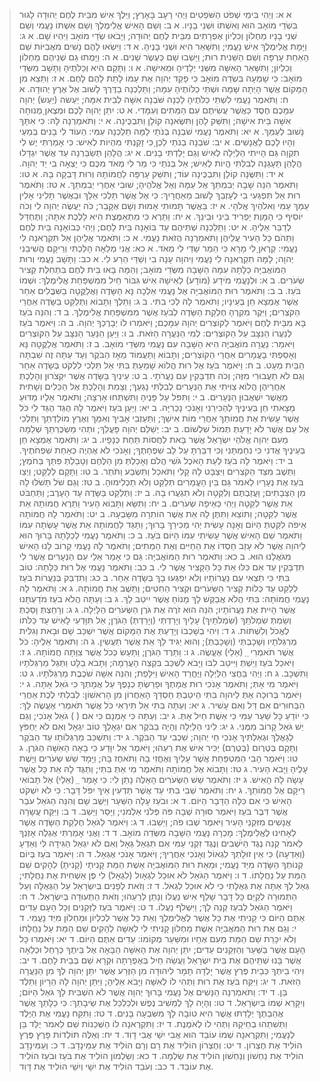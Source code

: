 > א א: וַיְהִי בִּימֵי שְׁפֹט הַשֹּׁפְטִים וַיְהִי רָעָב בָּאָרֶץ; וַיֵּלֶךְ אִישׁ מִבֵּית לֶחֶם יְהוּדָה לָגוּר בִּשְׂדֵי מוֹאָב הוּא וְאִשְׁתּוֹ וּשְׁנֵי בָנָיו.
 > א ב: וְשֵׁם הָאִישׁ אֱלִימֶלֶךְ וְשֵׁם אִשְׁתּוֹ נָעֳמִי וְשֵׁם שְׁנֵי בָנָיו מַחְלוֹן וְכִלְיוֹן אֶפְרָתִים מִבֵּית לֶחֶם יְהוּדָה; וַיָּבֹאוּ שְׂדֵי מוֹאָב וַיִּהְיוּ שָׁם.
 > א ג: וַיָּמָת אֱלִימֶלֶךְ אִישׁ נָעֳמִי; וַתִּשָּׁאֵר הִיא וּשְׁנֵי בָנֶיהָ.
 > א ד: וַיִּשְׂאוּ לָהֶם נָשִׁים מֹאֲבִיּוֹת שֵׁם הָאַחַת עָרְפָּה וְשֵׁם הַשֵּׁנִית רוּת; וַיֵּשְׁבוּ שָׁם כְּעֶשֶׂר שָׁנִים.
 > א ה: וַיָּמֻתוּ גַם שְׁנֵיהֶם מַחְלוֹן וְכִלְיוֹן; וַתִּשָּׁאֵר הָאִשָּׁה מִשְּׁנֵי יְלָדֶיהָ וּמֵאִישָׁהּ.
 > א ו: וַתָּקָם הִיא וְכַלֹּתֶיהָ וַתָּשָׁב מִשְּׂדֵי מוֹאָב:  כִּי שָׁמְעָה בִּשְׂדֵה מוֹאָב כִּי פָקַד יְהוָה אֶת עַמּוֹ לָתֵת לָהֶם לָחֶם.
 > א ז: וַתֵּצֵא מִן הַמָּקוֹם אֲשֶׁר הָיְתָה שָּׁמָּה וּשְׁתֵּי כַלּוֹתֶיהָ עִמָּהּ; וַתֵּלַכְנָה בַדֶּרֶךְ לָשׁוּב אֶל אֶרֶץ יְהוּדָה.
 > א ח: וַתֹּאמֶר נָעֳמִי לִשְׁתֵּי כַלֹּתֶיהָ לֵכְנָה שֹּׁבְנָה אִשָּׁה לְבֵית אִמָּהּ; יַעַשׂה (יַעַשׂ) יְהוָה עִמָּכֶם חֶסֶד כַּאֲשֶׁר עֲשִׂיתֶם עִם הַמֵּתִים וְעִמָּדִי.
 > א ט: יִתֵּן יְהוָה לָכֶם וּמְצֶאןָ מְנוּחָה אִשָּׁה בֵּית אִישָׁהּ; וַתִּשַּׁק לָהֶן וַתִּשֶּׂאנָה קוֹלָן וַתִּבְכֶּינָה.
 > א י: וַתֹּאמַרְנָה לָּהּ:  כִּי אִתָּךְ נָשׁוּב לְעַמֵּךְ.
 > א יא: וַתֹּאמֶר נָעֳמִי שֹׁבְנָה בְנֹתַי לָמָּה תֵלַכְנָה עִמִּי:  הַעוֹד לִי בָנִים בְּמֵעַי וְהָיוּ לָכֶם לַאֲנָשִׁים.
 > א יב: שֹׁבְנָה בְנֹתַי לֵכְןָ כִּי זָקַנְתִּי מִהְיוֹת לְאִישׁ:  כִּי אָמַרְתִּי יֶשׁ לִי תִקְוָה גַּם הָיִיתִי הַלַּיְלָה לְאִישׁ וְגַם יָלַדְתִּי בָנִים.
 > א יג: הֲלָהֵן תְּשַׂבֵּרְנָה עַד אֲשֶׁר יִגְדָּלוּ הֲלָהֵן תֵּעָגֵנָה לְבִלְתִּי הֱיוֹת לְאִישׁ; אַל בְּנֹתַי כִּי מַר לִי מְאֹד מִכֶּם כִּי יָצְאָה בִי יַד יְהוָה.
 > א יד: וַתִּשֶּׂנָה קוֹלָן וַתִּבְכֶּינָה עוֹד; וַתִּשַּׁק עָרְפָּה לַחֲמוֹתָהּ וְרוּת דָּבְקָה בָּהּ.
 > א טו: וַתֹּאמֶר הִנֵּה שָׁבָה יְבִמְתֵּךְ אֶל עַמָּהּ וְאֶל אֱלֹהֶיהָ; שׁוּבִי אַחֲרֵי יְבִמְתֵּךְ.
 > א טז: וַתֹּאמֶר רוּת אַל תִּפְגְּעִי בִי לְעָזְבֵךְ לָשׁוּב מֵאַחֲרָיִךְ:  כִּי אֶל אֲשֶׁר תֵּלְכִי אֵלֵךְ וּבַאֲשֶׁר תָּלִינִי אָלִין עַמֵּךְ עַמִּי וֵאלֹהַיִךְ אֱלֹהָי.
 > א יז: בַּאֲשֶׁר תָּמוּתִי אָמוּת וְשָׁם אֶקָּבֵר; כֹּה יַעֲשֶׂה יְהוָה לִי וְכֹה יוֹסִיף כִּי הַמָּוֶת יַפְרִיד בֵּינִי וּבֵינֵךְ.
 > א יח: וַתֵּרֶא כִּי מִתְאַמֶּצֶת הִיא לָלֶכֶת אִתָּהּ; וַתֶּחְדַּל לְדַבֵּר אֵלֶיהָ.
 > א יט: וַתֵּלַכְנָה שְׁתֵּיהֶם עַד בּוֹאָנָה בֵּית לָחֶם; וַיְהִי כְּבוֹאָנָה בֵּית לֶחֶם וַתֵּהֹם כָּל הָעִיר עֲלֵיהֶן וַתֹּאמַרְנָה הֲזֹאת נָעֳמִי.
 > א כ: וַתֹּאמֶר אֲלֵיהֶן אַל תִּקְרֶאנָה לִי נָעֳמִי:  קְרֶאןָ לִי מָרָא כִּי הֵמַר שַׁדַּי לִי מְאֹד.
 > א כא: אֲנִי מְלֵאָה הָלַכְתִּי וְרֵיקָם הֱשִׁיבַנִי יְהוָה; לָמָּה תִקְרֶאנָה לִי נָעֳמִי וַיהוָה עָנָה בִי וְשַׁדַּי הֵרַע לִי.
 > א כב: וַתָּשָׁב נָעֳמִי וְרוּת הַמּוֹאֲבִיָּה כַלָּתָהּ עִמָּהּ הַשָּׁבָה מִשְּׂדֵי מוֹאָב; וְהֵמָּה בָּאוּ בֵּית לֶחֶם בִּתְחִלַּת קְצִיר שְׂעֹרִים.
 > ב א: וּלְנָעֳמִי מֹידָע (מוֹדָע) לְאִישָׁהּ אִישׁ גִּבּוֹר חַיִל מִמִּשְׁפַּחַת אֱלִימֶלֶךְ:  וּשְׁמוֹ בֹּעַז.
 > ב ב: וַתֹּאמֶר רוּת הַמּוֹאֲבִיָּה אֶל נָעֳמִי אֵלְכָה נָּא הַשָּׂדֶה וַאֲלַקֳּטָה בַשִּׁבֳּלִים אַחַר אֲשֶׁר אֶמְצָא חֵן בְּעֵינָיו; וַתֹּאמֶר לָהּ לְכִי בִתִּי.
 > ב ג: וַתֵּלֶךְ וַתָּבוֹא וַתְּלַקֵּט בַּשָּׂדֶה אַחֲרֵי הַקֹּצְרִים; וַיִּקֶר מִקְרֶהָ חֶלְקַת הַשָּׂדֶה לְבֹעַז אֲשֶׁר מִמִּשְׁפַּחַת אֱלִימֶלֶךְ.
 > ב ד: וְהִנֵּה בֹעַז בָּא מִבֵּית לֶחֶם וַיֹּאמֶר לַקּוֹצְרִים יְהוָה עִמָּכֶם; וַיֹּאמְרוּ לוֹ יְבָרֶכְךָ יְהוָה.
 > ב ה: וַיֹּאמֶר בֹּעַז לְנַעֲרוֹ הַנִּצָּב עַל הַקּוֹצְרִים:  לְמִי הַנַּעֲרָה הַזֹּאת.
 > ב ו: וַיַּעַן הַנַּעַר הַנִּצָּב עַל הַקּוֹצְרִים וַיֹּאמַר:  נַעֲרָה מוֹאֲבִיָּה הִיא הַשָּׁבָה עִם נָעֳמִי מִשְּׂדֵי מוֹאָב.
 > ב ז: וַתֹּאמֶר אֲלַקֳּטָה נָּא וְאָסַפְתִּי בָעֳמָרִים אַחֲרֵי הַקּוֹצְרִים; וַתָּבוֹא וַתַּעֲמוֹד מֵאָז הַבֹּקֶר וְעַד עַתָּה זֶה שִׁבְתָּהּ הַבַּיִת מְעָט.
 > ב ח: וַיֹּאמֶר בֹּעַז אֶל רוּת הֲלוֹא שָׁמַעַתְּ בִּתִּי אַל תֵּלְכִי לִלְקֹט בְּשָׂדֶה אַחֵר וְגַם לֹא תַעֲבוּרִי מִזֶּה; וְכֹה תִדְבָּקִין עִם נַעֲרֹתָי.
 > ב ט: עֵינַיִךְ בַּשָּׂדֶה אֲשֶׁר יִקְצֹרוּן וְהָלַכְתְּ אַחֲרֵיהֶן הֲלוֹא צִוִּיתִי אֶת הַנְּעָרִים לְבִלְתִּי נָגְעֵךְ; וְצָמִת וְהָלַכְתְּ אֶל הַכֵּלִים וְשָׁתִית מֵאֲשֶׁר יִשְׁאֲבוּן הַנְּעָרִים.
 > ב י: וַתִּפֹּל עַל פָּנֶיהָ וַתִּשְׁתַּחוּ אָרְצָה; וַתֹּאמֶר אֵלָיו מַדּוּעַ מָצָאתִי חֵן בְּעֵינֶיךָ לְהַכִּירֵנִי וְאָנֹכִי נָכְרִיָּה.
 > ב יא: וַיַּעַן בֹּעַז וַיֹּאמֶר לָהּ הֻגֵּד הֻגַּד לִי כֹּל אֲשֶׁר עָשִׂית אֶת חֲמוֹתֵךְ אַחֲרֵי מוֹת אִישֵׁךְ; וַתַּעַזְבִי אָבִיךְ וְאִמֵּךְ וְאֶרֶץ מוֹלַדְתֵּךְ וַתֵּלְכִי אֶל עַם אֲשֶׁר לֹא יָדַעַתְּ תְּמוֹל שִׁלְשׁוֹם.
 > ב יב: יְשַׁלֵּם יְהוָה פָּעֳלֵךְ; וּתְהִי מַשְׂכֻּרְתֵּךְ שְׁלֵמָה מֵעִם יְהוָה אֱלֹהֵי יִשְׂרָאֵל אֲשֶׁר בָּאת לַחֲסוֹת תַּחַת כְּנָפָיו.
 > ב יג: וַתֹּאמֶר אֶמְצָא חֵן בְּעֵינֶיךָ אֲדֹנִי כִּי נִחַמְתָּנִי וְכִי דִבַּרְתָּ עַל לֵב שִׁפְחָתֶךָ; וְאָנֹכִי לֹא אֶהְיֶה כְּאַחַת שִׁפְחֹתֶיךָ.
 > ב יד: וַיֹּאמֶר לָה בֹעַז לְעֵת הָאֹכֶל גֹּשִׁי הֲלֹם וְאָכַלְתְּ מִן הַלֶּחֶם וְטָבַלְתְּ פִּתֵּךְ בַּחֹמֶץ; וַתֵּשֶׁב מִצַּד הַקֹּצְרִים וַיִּצְבָּט לָהּ קָלִי וַתֹּאכַל וַתִּשְׂבַּע וַתֹּתַר.
 > ב טו: וַתָּקָם לְלַקֵּט; וַיְצַו בֹּעַז אֶת נְעָרָיו לֵאמֹר גַּם בֵּין הָעֳמָרִים תְּלַקֵּט וְלֹא תַכְלִימוּהָ.
 > ב טז: וְגַם שֹׁל תָּשֹׁלּוּ לָהּ מִן הַצְּבָתִים; וַעֲזַבְתֶּם וְלִקְּטָה וְלֹא תִגְעֲרוּ בָהּ.
 > ב יז: וַתְּלַקֵּט בַּשָּׂדֶה עַד הָעָרֶב; וַתַּחְבֹּט אֵת אֲשֶׁר לִקֵּטָה וַיְהִי כְּאֵיפָה שְׂעֹרִים.
 > ב יח: וַתִּשָּׂא וַתָּבוֹא הָעִיר וַתֵּרֶא חֲמוֹתָהּ אֵת אֲשֶׁר לִקֵּטָה; וַתּוֹצֵא וַתִּתֶּן לָהּ אֵת אֲשֶׁר הוֹתִרָה מִשָּׂבְעָהּ.
 > ב יט: וַתֹּאמֶר לָהּ חֲמוֹתָהּ אֵיפֹה לִקַּטְתְּ הַיּוֹם וְאָנָה עָשִׂית יְהִי מַכִּירֵךְ בָּרוּךְ; וַתַּגֵּד לַחֲמוֹתָהּ אֵת אֲשֶׁר עָשְׂתָה עִמּוֹ וַתֹּאמֶר שֵׁם הָאִישׁ אֲשֶׁר עָשִׂיתִי עִמּוֹ הַיּוֹם בֹּעַז.
 > ב כ: וַתֹּאמֶר נָעֳמִי לְכַלָּתָהּ בָּרוּךְ הוּא לַיהוָה אֲשֶׁר לֹא עָזַב חַסְדּוֹ אֶת הַחַיִּים וְאֶת הַמֵּתִים; וַתֹּאמֶר לָהּ נָעֳמִי קָרוֹב לָנוּ הָאִישׁ מִגֹּאֲלֵנוּ הוּא.
 > ב כא: וַתֹּאמֶר רוּת הַמּוֹאֲבִיָּה:  גַּם כִּי אָמַר אֵלַי עִם הַנְּעָרִים אֲשֶׁר לִי תִּדְבָּקִין עַד אִם כִּלּוּ אֵת כָּל הַקָּצִיר אֲשֶׁר לִי.
 > ב כב: וַתֹּאמֶר נָעֳמִי אֶל רוּת כַּלָּתָהּ:  טוֹב בִּתִּי כִּי תֵצְאִי עִם נַעֲרוֹתָיו וְלֹא יִפְגְּעוּ בָךְ בְּשָׂדֶה אַחֵר.
 > ב כג: וַתִּדְבַּק בְּנַעֲרוֹת בֹּעַז לְלַקֵּט עַד כְּלוֹת קְצִיר הַשְּׂעֹרִים וּקְצִיר הַחִטִּים; וַתֵּשֶׁב אֶת חֲמוֹתָהּ.
 > ג א: וַתֹּאמֶר לָהּ נָעֳמִי חֲמוֹתָהּ:  בִּתִּי הֲלֹא אֲבַקֶּשׁ לָךְ מָנוֹחַ אֲשֶׁר יִיטַב לָךְ.
 > ג ב: וְעַתָּה הֲלֹא בֹעַז מֹדַעְתָּנוּ אֲשֶׁר הָיִית אֶת נַעֲרוֹתָיו; הִנֵּה הוּא זֹרֶה אֶת גֹּרֶן הַשְּׂעֹרִים הַלָּיְלָה.
 > ג ג: וְרָחַצְתְּ וָסַכְתְּ וְשַׂמְתְּ שִׂמְלֹתִַךְ (שִׂמְלֹתַיִךְ) עָלַיִךְ וְיָרַדְתְּי (וְיָרַדְתְּ) הַגֹּרֶן; אַל תִּוָּדְעִי לָאִישׁ עַד כַּלֹּתוֹ לֶאֱכֹל וְלִשְׁתּוֹת.
 > ג ד: וִיהִי בְשָׁכְבוֹ וְיָדַעַתְּ אֶת הַמָּקוֹם אֲשֶׁר יִשְׁכַּב שָׁם וּבָאת וְגִלִּית מַרְגְּלֹתָיו וְשָׁכָבְתְּי (וְשָׁכָבְתְּ); וְהוּא יַגִּיד לָךְ אֵת אֲשֶׁר תַּעֲשִׂין.
 > ג ה: וַתֹּאמֶר אֵלֶיהָ:  כֹּל אֲשֶׁר תֹּאמְרִי  ֵ ַ  (אֵלַי) אֶעֱשֶׂה.
 > ג ו: וַתֵּרֶד הַגֹּרֶן; וַתַּעַשׂ כְּכֹל אֲשֶׁר צִוַּתָּה חֲמוֹתָהּ.
 > ג ז: וַיֹּאכַל בֹּעַז וַיֵּשְׁתְּ וַיִּיטַב לִבּוֹ וַיָּבֹא לִשְׁכַּב בִּקְצֵה הָעֲרֵמָה; וַתָּבֹא בַלָּט וַתְּגַל מַרְגְּלֹתָיו וַתִּשְׁכָּב.
 > ג ח: וַיְהִי בַּחֲצִי הַלַּיְלָה וַיֶּחֱרַד הָאִישׁ וַיִּלָּפֵת; וְהִנֵּה אִשָּׁה שֹׁכֶבֶת מַרְגְּלֹתָיו.
 > ג ט: וַיֹּאמֶר מִי אָתְּ; וַתֹּאמֶר אָנֹכִי רוּת אֲמָתֶךָ וּפָרַשְׂתָּ כְנָפֶךָ עַל אֲמָתְךָ כִּי גֹאֵל אָתָּה.
 > ג י: וַיֹּאמֶר בְּרוּכָה אַתְּ לַיהוָה בִּתִּי הֵיטַבְתְּ חַסְדֵּךְ הָאַחֲרוֹן מִן הָרִאשׁוֹן:  לְבִלְתִּי לֶכֶת אַחֲרֵי הַבַּחוּרִים אִם דַּל וְאִם עָשִׁיר.
 > ג יא: וְעַתָּה בִּתִּי אַל תִּירְאִי כֹּל אֲשֶׁר תֹּאמְרִי אֶעֱשֶׂה לָּךְ:  כִּי יוֹדֵעַ כָּל שַׁעַר עַמִּי כִּי אֵשֶׁת חַיִל אָתְּ.
 > ג יב: וְעַתָּה כִּי אָמְנָם כִּי אם (  ) גֹאֵל אָנֹכִי; וְגַם יֵשׁ גֹּאֵל קָרוֹב מִמֶּנִּי.
 > ג יג: לִינִי הַלַּיְלָה וְהָיָה בַבֹּקֶר אִם יִגְאָלֵךְ טוֹב יִגְאָל וְאִם לֹא יַחְפֹּץ לְגָאֳלֵךְ וּגְאַלְתִּיךְ אָנֹכִי חַי יְהוָה; שִׁכְבִי עַד הַבֹּקֶר.
 > ג יד: וַתִּשְׁכַּב מַרְגְּלוֹתָו עַד הַבֹּקֶר וַתָּקָם בְּטֶרֶום (בְּטֶרֶם) יַכִּיר אִישׁ אֶת רֵעֵהוּ; וַיֹּאמֶר אַל יִוָּדַע כִּי בָאָה הָאִשָּׁה הַגֹּרֶן.
 > ג טו: וַיֹּאמֶר הָבִי הַמִּטְפַּחַת אֲשֶׁר עָלַיִךְ וְאֶחֳזִי בָהּ וַתֹּאחֶז בָּהּ; וַיָּמָד שֵׁשׁ שְׂעֹרִים וַיָּשֶׁת עָלֶיהָ וַיָּבֹא הָעִיר.
 > ג טז: וַתָּבוֹא אֶל חֲמוֹתָהּ וַתֹּאמֶר מִי אַתְּ בִּתִּי; וַתַּגֶּד לָהּ אֵת כָּל אֲשֶׁר עָשָׂה לָהּ הָאִישׁ.
 > ג יז: וַתֹּאמֶר שֵׁשׁ הַשְּׂעֹרִים הָאֵלֶּה נָתַן לִי:  כִּי אָמַר  ֵ ַ  (אֵלַי) אַל תָּבוֹאִי רֵיקָם אֶל חֲמוֹתֵךְ.
 > ג יח: וַתֹּאמֶר שְׁבִי בִתִּי עַד אֲשֶׁר תֵּדְעִין אֵיךְ יִפֹּל דָּבָר:  כִּי לֹא יִשְׁקֹט הָאִישׁ כִּי אִם כִּלָּה הַדָּבָר הַיּוֹם.
 > ד א: וּבֹעַז עָלָה הַשַּׁעַר וַיֵּשֶׁב שָׁם וְהִנֵּה הַגֹּאֵל עֹבֵר אֲשֶׁר דִּבֶּר בֹּעַז וַיֹּאמֶר סוּרָה שְׁבָה פֹּה פְּלֹנִי אַלְמֹנִי; וַיָּסַר וַיֵּשֵׁב.
 > ד ב: וַיִּקַּח עֲשָׂרָה אֲנָשִׁים מִזִּקְנֵי הָעִיר וַיֹּאמֶר שְׁבוּ פֹה; וַיֵּשֵׁבוּ.
 > ד ג: וַיֹּאמֶר לַגֹּאֵל חֶלְקַת הַשָּׂדֶה אֲשֶׁר לְאָחִינוּ לֶאֱלִימֶלֶךְ:  מָכְרָה נָעֳמִי הַשָּׁבָה מִשְּׂדֵה מוֹאָב.
 > ד ד: וַאֲנִי אָמַרְתִּי אֶגְלֶה אָזְנְךָ לֵאמֹר קְנֵה נֶגֶד הַיֹּשְׁבִים וְנֶגֶד זִקְנֵי עַמִּי אִם תִּגְאַל גְּאָל וְאִם לֹא יִגְאַל הַגִּידָה לִּי וְאֵדְעָ (וְאֵדְעָה) כִּי אֵין זוּלָתְךָ לִגְאוֹל וְאָנֹכִי אַחֲרֶיךָ; וַיֹּאמֶר אָנֹכִי אֶגְאָל.
 > ד ה: וַיֹּאמֶר בֹּעַז בְּיוֹם קְנוֹתְךָ הַשָּׂדֶה מִיַּד נָעֳמִי; וּמֵאֵת רוּת הַמּוֹאֲבִיָּה אֵשֶׁת הַמֵּת קָנִיתָי (קָנִיתָ) לְהָקִים שֵׁם הַמֵּת עַל נַחֲלָתוֹ.
 > ד ו: וַיֹּאמֶר הַגֹּאֵל לֹא אוּכַל לִגְאָול (לִגְאָל) לִי פֶּן אַשְׁחִית אֶת נַחֲלָתִי; גְּאַל לְךָ אַתָּה אֶת גְּאֻלָּתִי כִּי לֹא אוּכַל לִגְאֹל.
 > ד ז: וְזֹאת לְפָנִים בְּיִשְׂרָאֵל עַל הַגְּאֻלָּה וְעַל הַתְּמוּרָה לְקַיֵּם כָּל דָּבָר שָׁלַף אִישׁ נַעֲלוֹ וְנָתַן לְרֵעֵהוּ; וְזֹאת הַתְּעוּדָה בְּיִשְׂרָאֵל.
 > ד ח: וַיֹּאמֶר הַגֹּאֵל לְבֹעַז קְנֵה לָךְ; וַיִּשְׁלֹף נַעֲלוֹ.
 > ד ט: וַיֹּאמֶר בֹּעַז לַזְּקֵנִים וְכָל הָעָם עֵדִים אַתֶּם הַיּוֹם כִּי קָנִיתִי אֶת כָּל אֲשֶׁר לֶאֱלִימֶלֶךְ וְאֵת כָּל אֲשֶׁר לְכִלְיוֹן וּמַחְלוֹן מִיַּד נָעֳמִי.
 > ד י: וְגַם אֶת רוּת הַמֹּאֲבִיָּה אֵשֶׁת מַחְלוֹן קָנִיתִי לִי לְאִשָּׁה לְהָקִים שֵׁם הַמֵּת עַל נַחֲלָתוֹ וְלֹא יִכָּרֵת שֵׁם הַמֵּת מֵעִם אֶחָיו וּמִשַּׁעַר מְקוֹמוֹ:  עֵדִים אַתֶּם הַיּוֹם.
 > ד יא: וַיֹּאמְרוּ כָּל הָעָם אֲשֶׁר בַּשַּׁעַר וְהַזְּקֵנִים עֵדִים; יִתֵּן יְהוָה אֶת הָאִשָּׁה הַבָּאָה אֶל בֵּיתֶךָ כְּרָחֵל וּכְלֵאָה אֲשֶׁר בָּנוּ שְׁתֵּיהֶם אֶת בֵּית יִשְׂרָאֵל וַעֲשֵׂה חַיִל בְּאֶפְרָתָה וּקְרָא שֵׁם בְּבֵית לָחֶם.
 > ד יב: וִיהִי בֵיתְךָ כְּבֵית פֶּרֶץ אֲשֶׁר יָלְדָה תָמָר לִיהוּדָה מִן הַזֶּרַע אֲשֶׁר יִתֵּן יְהוָה לְךָ מִן הַנַּעֲרָה הַזֹּאת.
 > ד יג: וַיִּקַּח בֹּעַז אֶת רוּת וַתְּהִי לוֹ לְאִשָּׁה וַיָּבֹא אֵלֶיהָ; וַיִּתֵּן יְהוָה לָהּ הֵרָיוֹן וַתֵּלֶד בֵּן.
 > ד יד: וַתֹּאמַרְנָה הַנָּשִׁים אֶל נָעֳמִי בָּרוּךְ יְהוָה אֲשֶׁר לֹא הִשְׁבִּית לָךְ גֹּאֵל הַיּוֹם; וְיִקָּרֵא שְׁמוֹ בְּיִשְׂרָאֵל.
 > ד טו: וְהָיָה לָךְ לְמֵשִׁיב נֶפֶשׁ וּלְכַלְכֵּל אֶת שֵׂיבָתֵךְ:  כִּי כַלָּתֵךְ אֲשֶׁר אֲהֵבַתֶךְ יְלָדַתּוּ אֲשֶׁר הִיא טוֹבָה לָךְ מִשִּׁבְעָה בָּנִים.
 > ד טז: וַתִּקַּח נָעֳמִי אֶת הַיֶּלֶד וַתְּשִׁתֵהוּ בְחֵיקָהּ וַתְּהִי לוֹ לְאֹמֶנֶת.
 > ד יז: וַתִּקְרֶאנָה לוֹ הַשְּׁכֵנוֹת שֵׁם לֵאמֹר יֻלַּד בֵּן לְנָעֳמִי; וַתִּקְרֶאנָה שְׁמוֹ עוֹבֵד הוּא אֲבִי יִשַׁי אֲבִי דָוִד.
 > ד יח: וְאֵלֶּה תּוֹלְדוֹת פָּרֶץ פֶּרֶץ הוֹלִיד אֶת חֶצְרוֹן.
 > ד יט: וְחֶצְרוֹן הוֹלִיד אֶת רָם וְרָם הוֹלִיד אֶת עַמִּינָדָב.
 > ד כ: וְעַמִּינָדָב הוֹלִיד אֶת נַחְשׁוֹן וְנַחְשׁוֹן הוֹלִיד אֶת שַׂלְמָה.
 > ד כא: וְשַׂלְמוֹן הוֹלִיד אֶת בֹּעַז וּבֹעַז הוֹלִיד אֶת עוֹבֵד.
 > ד כב: וְעֹבֵד הוֹלִיד אֶת יִשָׁי וְיִשַׁי הוֹלִיד אֶת דָּוִד.
